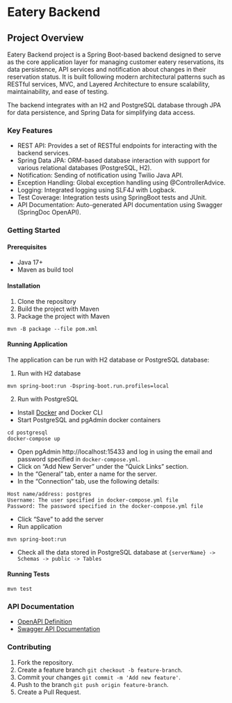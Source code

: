 # Eatery Backend

## Project Overview
Eatery Backend project is a Spring Boot-based backend designed to serve as the core application layer for 
managing customer eatery reservations, its data persistence, API services and notification about changes in their reservation status.
It is built following modern architectural patterns 
such as RESTful services, MVC, and Layered Architecture to ensure scalability, maintainability, and ease of testing.

The backend integrates with an H2 and PostgreSQL database through JPA for data persistence, and Spring Data for simplifying data access.

### Key Features
* REST API: Provides a set of RESTful endpoints for interacting with the backend services.
* Spring Data JPA: ORM-based database interaction with support for various relational databases (PostgreSQL, H2).
* Notification: Sending of notification using Twilio Java API.
* Exception Handling: Global exception handling using @ControllerAdvice.
* Logging: Integrated logging using SLF4J with Logback.
* Test Coverage: Integration tests using SpringBoot tests and JUnit.
* API Documentation: Auto-generated API documentation using Swagger (SpringDoc OpenAPI).

### Getting Started
#### Prerequisites
* Java 17+
* Maven as build tool

#### Installation
1. Clone the repository
2. Build the project with Maven
3. Package the project with Maven
```
mvn -B package --file pom.xml
```

#### Running Application
The application can be run with H2 database or PostgreSQL database:
1. Run with H2 database
```
mvn spring-boot:run -Dspring-boot.run.profiles=local
```

2. Run with PostgreSQL
* Install [Docker](https://www.docker.com) and Docker CLI
* Start PostgreSQL and pgAdmin docker containers
```
cd postgresql
docker-compose up
```

* Open pgAdmin http://localhost:15433 and log in using the email and password specified in `docker-compose.yml`.
* Click on “Add New Server” under the “Quick Links” section. 
* In the “General” tab, enter a name for the server. 
* In the “Connection” tab, use the following details:
```
Host name/address: postgres
Username: The user specified in docker-compose.yml file
Password: The password specified in the docker-compose.yml file
```

* Click “Save” to add the server
* Run application
```
mvn spring-boot:run
```

* Check all the data stored in PostgreSQL database at `{serverName} -> Schemas -> public -> Tables`

#### Running Tests
```
mvn test
```

### API Documentation
* [OpenAPI Definition](http://localhost:8080/v3/api-docs)
* [Swagger API Documentation](http://localhost:8080/swagger-ui/index.html)

### Contributing
1. Fork the repository.
2. Create a feature branch `git checkout -b feature-branch`. 
3. Commit your changes `git commit -m 'Add new feature'`. 
4. Push to the branch `git push origin feature-branch`. 
5. Create a Pull Request.